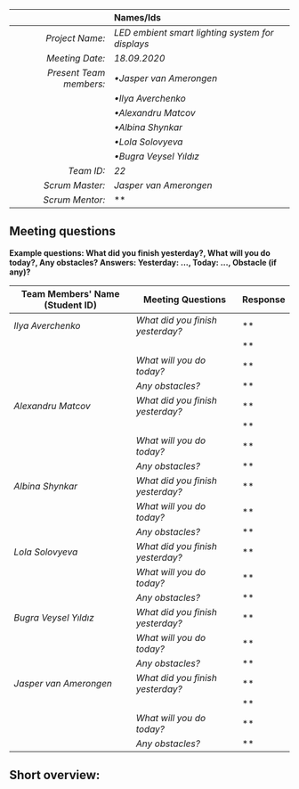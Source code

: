 |                          | **Names/Ids**       |
|-------------------------:|:--------------------|
| *Project Name:*          |*LED embient smart lighting system for displays*          |
| *Meeting Date:*          |*18.09.2020*           |
| *Present Team members:*  |*•Jasper van Amerongen*|
|                          |*•Ilya Averchenko*     |
|                          |*•Alexandru Matcov*    |
|                          |*•Albina Shynkar*      |
|                          |*•Lola Solovyeva*      |
|                          |*•Bugra Veysel Yıldız* |
| *Team ID:*               |*22*                   |
| *Scrum  Master:*         |*Jasper van Amerongen* |
| *Scrum  Mentor:*         |**         |
 
## Meeting questions

**Example questions: What did you finish yesterday?, What will you do today?, Any obstacles?   Answers: Yesterday: ..., Today: ..., Obstacle (if any)?**

| **Team Members' Name (Student ID)**   | **Meeting Questions**          | **Response**                                    |
|---------------------------------------|--------------------------------|-------------------------------------------------|
| *Ilya Averchenko*                     |*What did you finish yesterday?*|**     |
|                                       |                                |**                                    |
|                                       |*What will you do today?*       |**                      |
|                                       |*Any obstacles?*                |**                                             |
| *Alexandru Matcov*                    |*What did you finish yesterday?*|**              |
|                                       |                                |**  |
|                                       |*What will you do today?*       |**                      |
|                                       |*Any obstacles?*                |**                                             |
| *Albina Shynkar*                      |*What did you finish yesterday?*|** |
|                                       |*What will you do today?*       |**   |
|                                       |*Any obstacles?*                |**                                 |
| *Lola Solovyeva*                      |*What did you finish yesterday?*|**      |
|                                       |*What will you do today?*       |**                      |
|                                       |*Any obstacles?*                |**                                 |
| *Bugra Veysel Yıldız*                 |*What did you finish yesterday?*|**  |
|                                       |*What will you do today?*       |**                      |
|                                       |*Any obstacles?*                |**                                             |
| *Jasper van Amerongen*                |*What did you finish yesterday?*|**     |
|                                       |                                |**                                    |
|                                       |*What will you do today?*       |**                      |
|                                       |*Any obstacles?*                |**                                             |


## Short overview:

